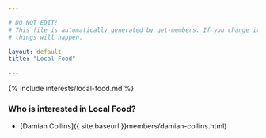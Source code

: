 ```yaml
---

# DO NOT EDIT!
# This file is automatically generated by get-members. If you change it, bad
# things will happen.

layout: default
title: "Local Food"

---
```


{% include interests/local-food.md %}

### Who is interested in Local Food?


* [Damian Collins]({ site.baseurl }}members/damian-collins.html)
